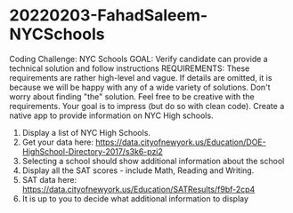 # 20220203-FahadSaleem-NYCSchools

Coding Challenge: NYC Schools
GOAL: Verify candidate can provide a technical solution and follow instructions
REQUIREMENTS:
These requirements are rather high-level and vague. If details are omitted, it is
because we will be happy with any of a wide variety of solutions. Don't worry about
finding "the" solution. Feel free to be creative with the requirements. Your goal is to
impress (but do so with clean code).
Create a native app to provide information on NYC High schools.
1. Display a list of NYC High Schools.
1. Get your data here: https://data.cityofnewyork.us/Education/DOE-HighSchool-Directory-2017/s3k6-pzi2
2. Selecting a school should show additional information about the school
1. Display all the SAT scores - include Math, Reading and Writing.
1. SAT data here: https://data.cityofnewyork.us/Education/SATResults/f9bf-2cp4
2. It is up to you to decide what additional information to display
